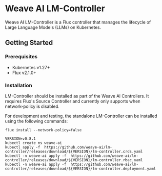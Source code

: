 # Weave AI LM-Controller

Weave AI LM-Controller is a Flux controller that manages the lifecycle of 
Large Language Models (LLMs) on Kubernetes.

## Getting Started

### Prerequisites

- Kubernetes v1.27+
- Flux v2.1.0+

### Installation

LM-Controller should be installed as part of the Weave AI Controllers.
It requires Flux's Source Controller and currently only supports when network-policy is disabled.

For development and testing, the standalone LM-Controller can be installed using the following commands:
```shell
flux install --network-policy=false
```

```shell
VERSION=v0.8.1
kubectl create ns weave-ai
kubectl apply -f  https://github.com/weave-ai/lm-controller/releases/download/${VERSION}/lm-controller.crds.yaml
kubectl -n weave-ai apply -f  https://github.com/weave-ai/lm-controller/releases/download/${VERSION}/lm-controller.rbac.yaml
kubectl -n weave-ai apply -f  https://github.com/weave-ai/lm-controller/releases/download/${VERSION}/lm-controller.deployment.yaml
```
